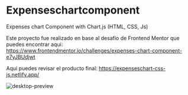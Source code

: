 # Expenseschartcomponent
Expenses chart Component with Chart.js (HTML, CSS, Js)

Este proyecto fue realizado en base al desafío de Frontend Mentor que puedes encontrar aqui:
https://www.frontendmentor.io/challenges/expenses-chart-component-e7yJBUdjwt

Aqui puedes revisar el producto final:
https://expenseschart-css-js.netlify.app/

![desktop-preview](https://github.com/VickyAzola/Expenseschartcomponent/assets/116470398/7cac887f-a784-44fa-ab84-57d57b22f9e7)
